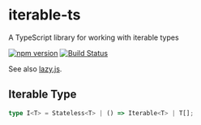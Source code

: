 # iterable-ts
A TypeScript library for working with iterable types

[![npm version](https://badge.fury.io/js/iterable-ts.svg)](https://badge.fury.io/js/iterable-ts)
[![Build Status](https://travis-ci.org/sergey-shandar/iterable-ts.svg?branch=master)](https://travis-ci.org/sergey-shandar/iterable-ts)

See also [lazy.js](http://danieltao.com/lazy.js/).

## Iterable Type

```ts
type I<T> = Stateless<T> | () => Iterable<T> | T[];
```
